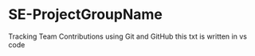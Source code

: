 # SE-ProjectGroupName
Tracking Team Contributions using Git and GitHub
this txt is written in vs code